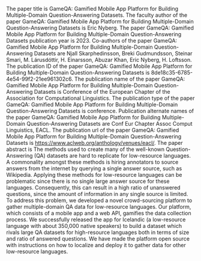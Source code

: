 The paper title is GameQA: Gamified Mobile App Platform for Building Multiple-Domain Question-Answering Datasets.
The faculty author of the paper GameQA: Gamified Mobile App Platform for Building Multiple-Domain Question-Answering Datasets is Eric Nyberg.
The paper GameQA: Gamified Mobile App Platform for Building Multiple-Domain Question-Answering Datasets publication year is 2023.
Co-authors of the paper GameQA: Gamified Mobile App Platform for Building Multiple-Domain Question-Answering Datasets are Njall Skarphedinsson, Breki Gudmundsson, Steinar Smari, M. Lárusdóttir, H. Einarsson, Abuzar Khan, Eric Nyberg, H. Loftsson.
The publication ID of the paper GameQA: Gamified Mobile App Platform for Building Multiple-Domain Question-Answering Datasets is 8de18c35-6785-4e54-99f2-21ee961302c6.
The publication name of the paper GameQA: Gamified Mobile App Platform for Building Multiple-Domain Question-Answering Datasets is Conference of the European Chapter of the Association for Computational Linguistics.
The publication type of the paper GameQA: Gamified Mobile App Platform for Building Multiple-Domain Question-Answering Datasets is conference.
Publication alternate names of the paper GameQA: Gamified Mobile App Platform for Building Multiple-Domain Question-Answering Datasets are Conf Eur Chapter Assoc Comput Linguistics, EACL.
The publication url of the paper GameQA: Gamified Mobile App Platform for Building Multiple-Domain Question-Answering Datasets is https://www.aclweb.org/anthology/venues/eacl/.
The paper abstract is The methods used to create many of the well-known Question-Answering (QA) datasets are hard to replicate for low-resource languages. A commonality amongst these methods is hiring annotators to source answers from the internet by querying a single answer source, such as Wikipedia. Applying these methods for low-resource languages can be problematic since there is no single large answer source for these languages. Consequently, this can result in a high ratio of unanswered questions, since the amount of information in any single source is limited. To address this problem, we developed a novel crowd-sourcing platform to gather multiple-domain QA data for low-resource languages. Our platform, which consists of a mobile app and a web API, gamifies the data collection process. We successfully released the app for Icelandic (a low-resource language with about 350,000 native speakers) to build a dataset which rivals large QA datasets for high-resource languages both in terms of size and ratio of answered questions. We have made the platform open source with instructions on how to localize and deploy it to gather data for other low-resource languages.
